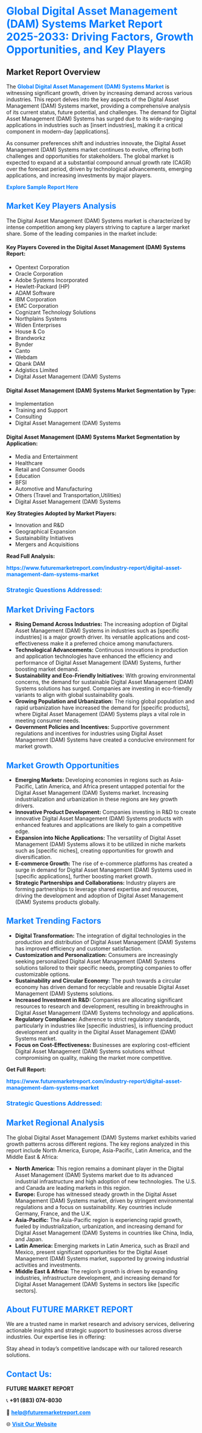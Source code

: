 <h1 style="color: #007BFF;">Global Digital Asset Management (DAM) Systems Market Report 2025-2033: Driving Factors, Growth Opportunities, and Key Players</h1>

<section id="overview">
<h2>Market Report Overview</h2>
<p>The <a href="https://www.futuremarketreport.com/industry-report/digital-asset-management-dam-systems-market" style="color: #007BFF; text-decoration: none;"><strong>Global Digital Asset Management (DAM) Systems Market</strong></a> is witnessing significant growth, driven by increasing demand across various industries. This report delves into the key aspects of the Digital Asset Management (DAM) Systems market, providing a comprehensive analysis of its current status, future potential, and challenges. The demand for Digital Asset Management (DAM) Systems has surged due to its wide-ranging applications in industries such as [insert industries], making it a critical component in modern-day [applications].</p>
<p>As consumer preferences shift and industries innovate, the Digital Asset Management (DAM) Systems market continues to evolve, offering both challenges and opportunities for stakeholders. The global market is expected to expand at a substantial compound annual growth rate (CAGR) over the forecast period, driven by technological advancements, emerging applications, and increasing investments by major players.</p>
</section>

<section id="overview">
<p><a href="https://www.futuremarketreport.com/request-sample/reportId=99845" style="color: #007BFF; text-decoration: none;"><strong>Explore Sample Report Here</strong></a></p>
</section>

<section id="key-players">
<h2 style="color: #007BFF;">Market Key Players Analysis</h2>
<p>The Digital Asset Management (DAM) Systems market is characterized by intense competition among key players striving to capture a larger market share. Some of the leading companies in the market include:</p>
<h4>Key Players Covered in the Digital Asset Management (DAM) Systems Report:</h4>
<ul><li>Opentext Corporation</li><li>Oracle Corporation</li><li>Adobe Systems Incorporated</li><li>Hewlett-Packard (HP)</li><li>ADAM Software</li><li>IBM Corporation</li><li>EMC Corporation</li><li>Cognizant Technology Solutions</li><li>Northplains Systems</li><li>Widen Enterprises</li><li>House &amp; Co</li><li>Brandworkz</li><li>Bynder</li><li>Canto</li><li>Webdam</li><li>Qbank DAM</li><li>Adgistics Limited</li><li>Digital Asset Management (DAM) Systems</li></ul>
<h4>Digital Asset Management (DAM) Systems Market Segmentation by Type:</h4>
<ul><li>Implementation</li><li>Training and Support</li><li>Consulting</li><li>Digital Asset Management (DAM) Systems</li></ul>

<h4>Digital Asset Management (DAM) Systems Market Segmentation by Application:</h4>
<ul><li>Media and Entertainment</li><li>Healthcare</li><li>Retail and Consumer Goods</li><li>Education</li><li>BFSI</li><li>Automotive and Manufacturing</li><li>Others (Travel and Transportation,Utilities)</li><li>Digital Asset Management (DAM) Systems</li></ul>
<p><strong>Key Strategies Adopted by Market Players:</strong></p>
<ul>
<li>Innovation and R&D</li>
<li>Geographical Expansion</li>
<li>Sustainability Initiatives</li>
<li>Mergers and Acquisitions</li>
</ul>
</section>

<section>
<p><strong>Read Full Analysis: </strong></p><a href="https://www.futuremarketreport.com/industry-report/digital-asset-management-dam-systems-market" style="color: #007BFF; text-decoration: none;"><strong>https://www.futuremarketreport.com/industry-report/digital-asset-management-dam-systems-market</strong></a>
<h3 style="color: #007BFF;">Strategic Questions Addressed:</h3>
</section>

<section id="driving-factors">
<h2 style="color: #007BFF;">Market Driving Factors</h2>
<ul>
<li><strong>Rising Demand Across Industries:</strong> The increasing adoption of Digital Asset Management (DAM) Systems in industries such as [specific industries] is a major growth driver. Its versatile applications and cost-effectiveness make it a preferred choice among manufacturers.</li>
<li><strong>Technological Advancements:</strong> Continuous innovations in production and application technologies have enhanced the efficiency and performance of Digital Asset Management (DAM) Systems, further boosting market demand.</li>
<li><strong>Sustainability and Eco-Friendly Initiatives:</strong> With growing environmental concerns, the demand for sustainable Digital Asset Management (DAM) Systems solutions has surged. Companies are investing in eco-friendly variants to align with global sustainability goals.</li>
<li><strong>Growing Population and Urbanization:</strong> The rising global population and rapid urbanization have increased the demand for [specific products], where Digital Asset Management (DAM) Systems plays a vital role in meeting consumer needs.</li>
<li><strong>Government Policies and Incentives:</strong> Supportive government regulations and incentives for industries using Digital Asset Management (DAM) Systems have created a conducive environment for market growth.</li>
</ul>
</section>

<section id="growth-opportunities">
<h2 style="color: #007BFF;">Market Growth Opportunities</h2>
<ul>
<li><strong>Emerging Markets:</strong> Developing economies in regions such as Asia-Pacific, Latin America, and Africa present untapped potential for the Digital Asset Management (DAM) Systems market. Increasing industrialization and urbanization in these regions are key growth drivers.</li>
<li><strong>Innovative Product Development:</strong> Companies investing in R&D to create innovative Digital Asset Management (DAM) Systems products with enhanced features and applications are likely to gain a competitive edge.</li>
<li><strong>Expansion into Niche Applications:</strong> The versatility of Digital Asset Management (DAM) Systems allows it to be utilized in niche markets such as [specific niches], creating opportunities for growth and diversification.</li>
<li><strong>E-commerce Growth:</strong> The rise of e-commerce platforms has created a surge in demand for Digital Asset Management (DAM) Systems used in [specific applications], further boosting market growth.</li>
<li><strong>Strategic Partnerships and Collaborations:</strong> Industry players are forming partnerships to leverage shared expertise and resources, driving the development and adoption of Digital Asset Management (DAM) Systems products globally.</li>
</ul>
</section>

<section id="trending-factors">
<h2 style="color: #007BFF;">Market Trending Factors</h2>
<ul>
<li><strong>Digital Transformation:</strong> The integration of digital technologies in the production and distribution of Digital Asset Management (DAM) Systems has improved efficiency and customer satisfaction.</li>
<li><strong>Customization and Personalization:</strong> Consumers are increasingly seeking personalized Digital Asset Management (DAM) Systems solutions tailored to their specific needs, prompting companies to offer customizable options.</li>
<li><strong>Sustainability and Circular Economy:</strong> The push towards a circular economy has driven demand for recyclable and reusable Digital Asset Management (DAM) Systems solutions.</li>
<li><strong>Increased Investment in R&D:</strong> Companies are allocating significant resources to research and development, resulting in breakthroughs in Digital Asset Management (DAM) Systems technology and applications.</li>
<li><strong>Regulatory Compliance:</strong> Adherence to strict regulatory standards, particularly in industries like [specific industries], is influencing product development and quality in the Digital Asset Management (DAM) Systems market.</li>
<li><strong>Focus on Cost-Effectiveness:</strong> Businesses are exploring cost-efficient Digital Asset Management (DAM) Systems solutions without compromising on quality, making the market more competitive.</li>
</ul>
</section>

<section>
<p><strong>Get Full Report: </strong></p><a href="https://www.futuremarketreport.com/industry-report/digital-asset-management-dam-systems-market" style="color: #007BFF; text-decoration: none;"><strong>https://www.futuremarketreport.com/industry-report/digital-asset-management-dam-systems-market</strong></a>
<h3 style="color: #007BFF;">Strategic Questions Addressed:</h3>
</section>


<section id="regional-analysis">
<h2 style="color: #007BFF;">Market Regional Analysis</h2>
<p>The global Digital Asset Management (DAM) Systems market exhibits varied growth patterns across different regions. The key regions analyzed in this report include North America, Europe, Asia-Pacific, Latin America, and the Middle East & Africa:</p>
<ul>
<li><strong>North America:</strong> This region remains a dominant player in the Digital Asset Management (DAM) Systems market due to its advanced industrial infrastructure and high adoption of new technologies. The U.S. and Canada are leading markets in this region.</li>
<li><strong>Europe:</strong> Europe has witnessed steady growth in the Digital Asset Management (DAM) Systems market, driven by stringent environmental regulations and a focus on sustainability. Key countries include Germany, France, and the U.K.</li>
<li><strong>Asia-Pacific:</strong> The Asia-Pacific region is experiencing rapid growth, fueled by industrialization, urbanization, and increasing demand for Digital Asset Management (DAM) Systems in countries like China, India, and Japan.</li>
<li><strong>Latin America:</strong> Emerging markets in Latin America, such as Brazil and Mexico, present significant opportunities for the Digital Asset Management (DAM) Systems market, supported by growing industrial activities and investments.</li>
<li><strong>Middle East & Africa:</strong> The region’s growth is driven by expanding industries, infrastructure development, and increasing demand for Digital Asset Management (DAM) Systems in sectors like [specific sectors].</li>
</ul>
</section>

<footer>
<h2 style="color: #007BFF;">About FUTURE MARKET REPORT</h2>
<p>We are a trusted name in market research and advisory services, delivering actionable insights and strategic support to businesses across diverse industries. Our expertise lies in offering:</p>

<p>Stay ahead in today’s competitive landscape with our tailored research solutions.</p>

<h2 style="color: #007BFF;">Contact Us:</h2>
<p><strong>FUTURE MARKET REPORT</strong></p>
<p>📞 <strong>+91 (883) 074-8030</strong></p>
<p>📧 <strong><a href="mailto:help@futuremarketreport.com" style="color: #007BFF;">help@futuremarketreport.com</a></strong></p>
<p>🌐 <strong><a href="https://www.futuremarketreport.com/" style="color: #007BFF;">Visit Our Website</a></strong></p>
</footer>
